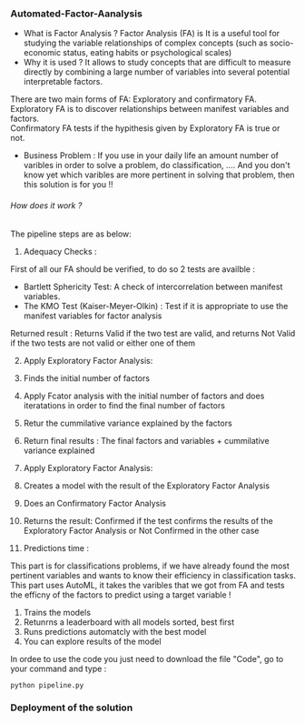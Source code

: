 ### Automated-Factor-Aanalysis
 - What is Factor Analysis ?
Factor Analysis (FA) is It is a useful tool for studying the variable relationships of complex concepts (such as socio-economic status, eating habits or psychological scales)
 - Why it is used ?
It allows  to study concepts that are difficult to measure directly by combining a large number of variables into several potential interpretable factors.

There are two main forms of FA: Exploratory and confirmatory FA.  
   Exploratory FA is to discover relationships between manifest variables and factors.  
   Confirmatory FA tests if the hypithesis given by Exploratory FA is true or not. 
   
 - Business Problem : If you use in your daily life an amount number of varibles in order to solve a problem, do classification, .... And you don't know yet which varibles are more pertinent in solving that problem, then this solution is for you !! 
###### How does it work ? 

The pipeline steps are as below:

 1. Adequacy Checks : 

First of all our FA should be verified, to do so 2 tests are availble : 
   - Bartlett Sphericity Test: A check of intercorrelation between manifest variables.
   - The KMO Test (Kaiser-Meyer-Olkin) : Test if it is appropriate to use the manifest variables for factor analysis
  
Returned result : Returns Valid if the two test are valid, and returns Not Valid if the two tests are not valid or either one of them

 2. Apply Exploratory Factor Analysis:

   1. Finds the initial number of factors 
   2. Apply Fcator analysis with the initial number of factors and does iteratations in order to find the final number of factors 
   3. Retur the cummilative variance explained by the factors
   4. Return final results : The final factors and variables + cummilative variance explained
 
 3. Apply Exploratory Factor Analysis:

   1. Creates a model with the result of the Exploratory Factor Analysis
   2. Does an Confirmatory Factor Analysis 
   3. Returns the result: Confirmed if the test confirms the results of the Exploratory Factor Analysis or Not Confirmed in the other case
 
 4. Predictions time :

 This part is for classifications problems, if we have already found the most pertinent variables and wants to know their efficiency in classification tasks.
 This part uses AutoML, it takes the varibles that we got from FA and tests the efficny of the factors to predict using a target variable !
   1. Trains the models 
   2. Retunrns a leaderboard with all models sorted, best first 
   3. Runs predictions automatcly with the best model 
   4. You can explore results of the model 

In ordee to  use the code you just need to download the file "Code", go to your command and type : 
```
python pipeline.py
```
### Deployment of the solution


